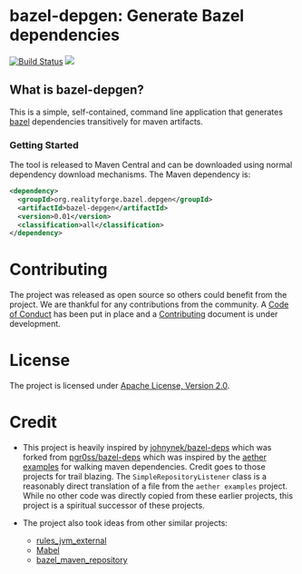 # bazel-depgen: Generate Bazel dependencies

[![Build Status](https://secure.travis-ci.org/realityforge/bazel-depgen.svg?branch=master)](http://travis-ci.org/realityforge/bazel-depgen)
[<img src="https://img.shields.io/maven-central/v/org.realityforge.bazel.depgen/bazel-depgen.svg?label=latest%20release"/>](https://search.maven.org/search?q=g:org.realityforge.bazel.depgen%20a:bazel-depgen)

## What is bazel-depgen?

This is a simple, self-contained, command line application that generates [bazel](https://bazel.build/)
dependencies transitively for maven artifacts.

### Getting Started

The tool is released to Maven Central and can be downloaded using normal dependency download mechanisms.
The Maven dependency is:

```xml
<dependency>
  <groupId>org.realityforge.bazel.depgen</groupId>
  <artifactId>bazel-depgen</artifactId>
  <version>0.01</version>
  <classification>all</classification>
</dependency>
```

# Contributing

The project was released as open source so others could benefit from the project. We are thankful for any
contributions from the community. A [Code of Conduct](CODE_OF_CONDUCT.md) has been put in place and
a [Contributing](CONTRIBUTING.md) document is under development.

# License

The project is licensed under [Apache License, Version 2.0](LICENSE).

# Credit

* This project is heavily inspired by [johnynek/bazel-deps](https://github.com/johnynek/bazel-deps.git)
  which was forked from [pgr0ss/bazel-deps](https://github.com/pgr0ss/bazel-deps) which was inspired by
  the [aether examples](https://github.com/eclipse/aether-demo/blob/322fa556494335faaf3ad3b7dbe8f89aaaf6222d/aether-demo-snippets/src/main/java/org/eclipse/aether/examples/GetDependencyTree.java)
  for walking maven dependencies. Credit goes to those projects for trail blazing. The `SimpleRepositoryListener`
  class is a reasonably direct translation of a file from the `aether examples` project. While no other code was
  directly copied from these earlier projects, this project is a spiritual successor of these projects.

* The project also took ideas from other similar projects:
  - [rules_jvm_external](https://github.com/bazelbuild/rules_jvm_external)
  - [Mabel](https://github.com/menny/mabel)
  - [bazel_maven_repository](https://github.com/square/bazel_maven_repository)
